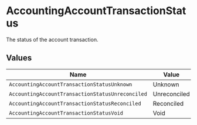 # AccountingAccountTransactionStatus

The status of the account transaction.


## Values

| Name                                             | Value                                            |
| ------------------------------------------------ | ------------------------------------------------ |
| `AccountingAccountTransactionStatusUnknown`      | Unknown                                          |
| `AccountingAccountTransactionStatusUnreconciled` | Unreconciled                                     |
| `AccountingAccountTransactionStatusReconciled`   | Reconciled                                       |
| `AccountingAccountTransactionStatusVoid`         | Void                                             |